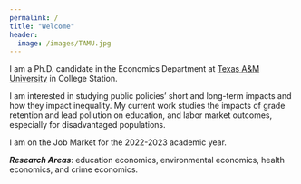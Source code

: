```yaml
---
permalink: /
title: "Welcome"
header:
  image: /images/TAMU.jpg
---
```


I am a Ph.D. candidate in the Economics Department at [Texas A&M University](https://liberalarts.tamu.edu/economics/) in College Station.

I am interested in studying public policies’ short and long-term impacts and how they impact inequality. My current work studies the impacts of grade retention and lead pollution on education, and labor market outcomes, especially for disadvantaged populations.

I am on the Job Market for the 2022-2023 academic year.

***Research Areas***: education economics, environmental economics, health economics, and crime economics.


